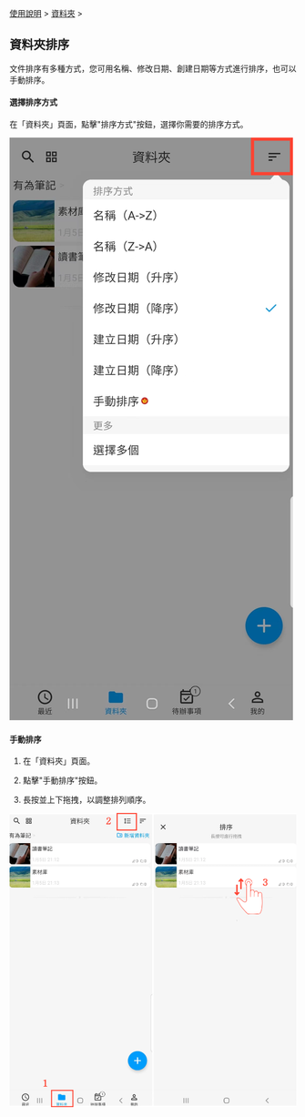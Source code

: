 [使用說明](/dragonnest/drawnote/manual/zh-tw) > [資料夾](/dragonnest/drawnote/manual/zh/folder) >

資料夾排序
---
文件排序有多種方式，您可用名稱、修改日期、創建日期等方式進行排序，也可以手動排序。

#### 選擇排序方式
在「資料夾」頁面，點擊"排序方式"按鈕，選擇你需要的排序方式。

![](imgs/sort_folders.png)

#### 手動排序
1. 在「資料夾」頁面。

2. 點擊"手動排序"按鈕。

3. 長按並上下拖拽，以調整排列順序。

![](imgs/sort_folders3.png)